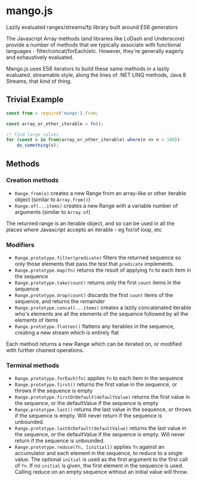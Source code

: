 # mango.js
Lazily evaluated ranges/streams/fp library built around ES6 generators

The Javascript Array methods (and libraries like LoDash and Underscore) provide a number of methods that we typically associate with functional languages - filter/concat/forEach/etc.  However, they're generally eagerly and exhaustively evaluated.

Mango.js uses ES6 iterators to build these same methods in a lazily evaluated, streamable style, along the lines of .NET LINQ methods, Java 8 Streams, that kind of thing.


## Trivial Example

```javascript
const from = require('mango').from;

const array_or_other_iterable = fn();

// find large values
for (const v in from(array_or_other_iterable).where(n => n > 100))
    do_something(v);

```

## Methods
### Creation methods
* `Range.from(o)` creates a new Range from an array-like or other iterable object (similar to `Array.from()`)
* `Range.of(...items)` creates a new Range with a variable number of arguments (similar to `Array.of`)

The returned range is an iterable object, and so can be used in all the places where Javascript accepts an iterable - eg for/of loop, etc

### Modifiers
* `Range.prototype.filter(predicate)` filters the returned sequence so only those elements that pass the test that `predicate` implements.
* `Range.prototype.map(fn)` returns the result of applying `fn` to each item in the sequence
* `Range.prototype.take(count)` returns only the first `count` items in the sequence
* `Range.prototype.drop(count)` discards the first `count` items of the sequence, and returns the remainder
* `Range.prototype.concat(...items)` creates a lazily concatenated iterable who's elements are all the elements of the sequence followed by all the elements of items
* `Range.prototype.flatten()` flattens any iterables in the sequence, creating a new stream which is entirely flat

Each method returns a new Range which can be iterated on, or modified with further chained operations.

### Terminal methods
* `Range.prototype.forEach(fn)` applies `fn` to each item in the sequence
* `Range.prototype.first()` returns the first value in the sequence, or throws if the sequence is empty
* `Range.prototype.firstOrDefault(defaultValue)` returns the first value in the sequence, or the defaultValue if the sequence is empty
* `Range.prototype.last()` returns the last value in the sequence, or throws if the sequence is empty.  Will never return if the sequence is unbounded.
* `Range.prototype.lastOrDefault(defaultValue)` returns the last value in the sequence, or the defaultValue if the sequence is empty.  Will never return if the sequence is unbounded.
* `Range.prototype.reduce(fn, [initial])` applies `fn` against an accumulator and each element in the sequence, to reduce to a single value. The optional `initial` is used as the first argument to the first call of `fn`. If no `initial` is given, the first element in the sequence is used. Calling reduce on an empty sequence without an initial value will throw.
